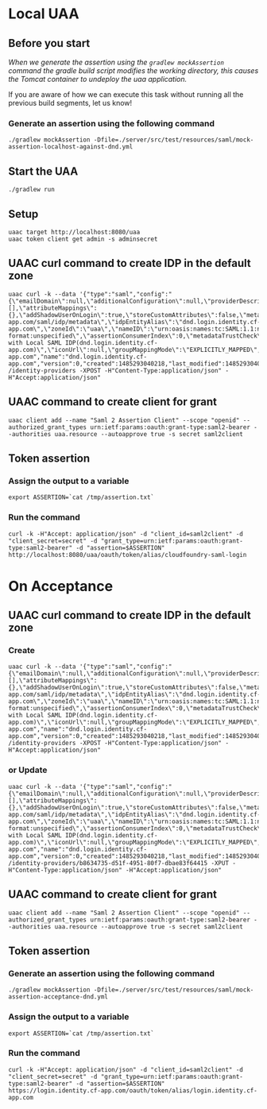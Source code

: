 # Local UAA

## Before you start
*When we generate the assertion using the `gradlew mockAssertion` command
the gradle build script modifies the working directory, this causes the Tomcat container to undeploy the 
uaa application.*

If you are aware of how we can execute this task without running all the previous build segments, let us know!

###  Generate an assertion using the following command

    ./gradlew mockAssertion -Dfile=./server/src/test/resources/saml/mock-assertion-localhost-against-dnd.yml


## Start the UAA


    ./gradlew run
    

## Setup

    uaac target http://localhost:8080/uaa
    uaac token client get admin -s adminsecret
    
## UAAC curl command to create IDP in the default zone

    uaac curl -k --data '{"type":"saml","config":"{\"emailDomain\":null,\"additionalConfiguration\":null,\"providerDescription\":null,\"externalGroupsWhitelist\":[],\"attributeMappings\":{},\"addShadowUserOnLogin\":true,\"storeCustomAttributes\":false,\"metaDataLocation\":\"https://dnd.login.identity.cf-app.com/saml/idp/metadata\",\"idpEntityAlias\":\"dnd.login.identity.cf-app.com\",\"zoneId\":\"uaa\",\"nameID\":\"urn:oasis:names:tc:SAML:1.1:nameid-format:unspecified\",\"assertionConsumerIndex\":0,\"metadataTrustCheck\":false,\"showSamlLink\":false,\"linkText\":\"Login with Local SAML IDP(dnd.login.identity.cf-app.com)\",\"iconUrl\":null,\"groupMappingMode\":\"EXPLICITLY_MAPPED\",\"skipSslValidation\":true,\"socketFactoryClassName\":null}","originKey":"dnd.login.identity.cf-app.com","name":"dnd.login.identity.cf-app.com","version":0,"created":1485293040218,"last_modified":1485293040218,"active":true,"identityZoneId":"uaa"}' /identity-providers -XPOST -H"Content-Type:application/json" -H"Accept:application/json"

## UAAC command to create client for grant

    uaac client add --name "Saml 2 Assertion Client" --scope "openid" --authorized_grant_types urn:ietf:params:oauth:grant-type:saml2-bearer --authorities uaa.resource --autoapprove true -s secret saml2client

## Token assertion

###  Assign the output to a variable

    export ASSERTION=`cat /tmp/assertion.txt`

###  Run the command

    curl -k -H"Accept: application/json" -d "client_id=saml2client" -d "client_secret=secret" -d "grant_type=urn:ietf:params:oauth:grant-type:saml2-bearer" -d "assertion=$ASSERTION" http://localhost:8080/uaa/oauth/token/alias/cloudfoundry-saml-login


# On Acceptance

## UAAC curl command to create IDP in the default zone

### Create 

    uaac curl -k --data '{"type":"saml","config":"{\"emailDomain\":null,\"additionalConfiguration\":null,\"providerDescription\":null,\"externalGroupsWhitelist\":[],\"attributeMappings\":{},\"addShadowUserOnLogin\":true,\"storeCustomAttributes\":false,\"metaDataLocation\":\"https://dnd.login.identity.cf-app.com/saml/idp/metadata\",\"idpEntityAlias\":\"dnd.login.identity.cf-app.com\",\"zoneId\":\"uaa\",\"nameID\":\"urn:oasis:names:tc:SAML:1.1:nameid-format:unspecified\",\"assertionConsumerIndex\":0,\"metadataTrustCheck\":false,\"showSamlLink\":false,\"linkText\":\"Login with Local SAML IDP(dnd.login.identity.cf-app.com)\",\"iconUrl\":null,\"groupMappingMode\":\"EXPLICITLY_MAPPED\",\"skipSslValidation\":true,\"socketFactoryClassName\":null}","originKey":"dnd.login.identity.cf-app.com","name":"dnd.login.identity.cf-app.com","version":0,"created":1485293040218,"last_modified":1485293040218,"active":true,"identityZoneId":"uaa"}' /identity-providers -XPOST -H"Content-Type:application/json" -H"Accept:application/json"

### or Update

    uaac curl -k --data '{"type":"saml","config":"{\"emailDomain\":null,\"additionalConfiguration\":null,\"providerDescription\":null,\"externalGroupsWhitelist\":[],\"attributeMappings\":{},\"addShadowUserOnLogin\":true,\"storeCustomAttributes\":false,\"metaDataLocation\":\"https://dnd.login.identity.cf-app.com/saml/idp/metadata\",\"idpEntityAlias\":\"dnd.login.identity.cf-app.com\",\"zoneId\":\"uaa\",\"nameID\":\"urn:oasis:names:tc:SAML:1.1:nameid-format:unspecified\",\"assertionConsumerIndex\":0,\"metadataTrustCheck\":false,\"showSamlLink\":false,\"linkText\":\"Login with Local SAML IDP(dnd.login.identity.cf-app.com)\",\"iconUrl\":null,\"groupMappingMode\":\"EXPLICITLY_MAPPED\",\"skipSslValidation\":true,\"socketFactoryClassName\":null}","originKey":"dnd.login.identity.cf-app.com","name":"dnd.login.identity.cf-app.com","version":0,"created":1485293040218,"last_modified":1485293040218,"active":true,"identityZoneId":"uaa"}' /identity-providers/b8634735-d51f-4951-80f7-dbae83f64415 -XPUT -H"Content-Type:application/json" -H"Accept:application/json"

## UAAC command to create client for grant

    uaac client add --name "Saml 2 Assertion Client" --scope "openid" --authorized_grant_types urn:ietf:params:oauth:grant-type:saml2-bearer --authorities uaa.resource --autoapprove true -s secret saml2client

## Token assertion

###  Generate an assertion using the following command

    ./gradlew mockAssertion -Dfile=./server/src/test/resources/saml/mock-assertion-acceptance-dnd.yml

###  Assign the output to a variable

    export ASSERTION=`cat /tmp/assertion.txt`

###  Run the command

    curl -k -H"Accept: application/json" -d "client_id=saml2client" -d "client_secret=secret" -d "grant_type=urn:ietf:params:oauth:grant-type:saml2-bearer" -d "assertion=$ASSERTION" https://login.identity.cf-app.com/oauth/token/alias/login.identity.cf-app.com

